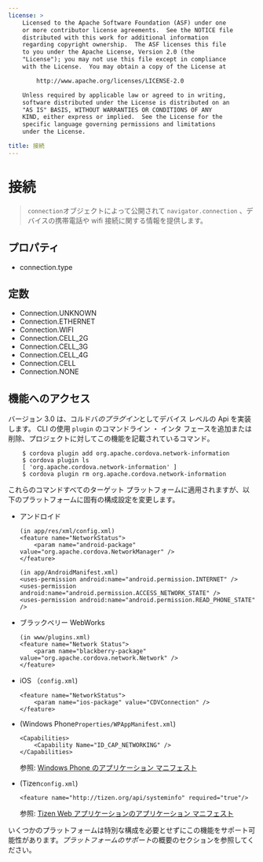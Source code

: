 ```yaml
---
license: >
    Licensed to the Apache Software Foundation (ASF) under one
    or more contributor license agreements.  See the NOTICE file
    distributed with this work for additional information
    regarding copyright ownership.  The ASF licenses this file
    to you under the Apache License, Version 2.0 (the
    "License"); you may not use this file except in compliance
    with the License.  You may obtain a copy of the License at

        http://www.apache.org/licenses/LICENSE-2.0

    Unless required by applicable law or agreed to in writing,
    software distributed under the License is distributed on an
    "AS IS" BASIS, WITHOUT WARRANTIES OR CONDITIONS OF ANY
    KIND, either express or implied.  See the License for the
    specific language governing permissions and limitations
    under the License.

title: 接続
---
```


# 接続

> `connection`オブジェクトによって公開されて `navigator.connection` 、デバイスの携帯電話や wifi 接続に関する情報を提供します。

## プロパティ

*   connection.type

## 定数

*   Connection.UNKNOWN
*   Connection.ETHERNET
*   Connection.WIFI
*   Connection.CELL_2G
*   Connection.CELL_3G
*   Connection.CELL_4G
*   Connection.CELL
*   Connection.NONE

## 機能へのアクセス

バージョン 3.0 は、コルドバ*のプラグイン*としてデバイス レベルの Api を実装します。 CLI の使用 `plugin` のコマンドライン ・ インタ フェースを追加または削除、プロジェクトに対してこの機能を記載されているコマンド。

        $ cordova plugin add org.apache.cordova.network-information
        $ cordova plugin ls
        [ 'org.apache.cordova.network-information' ]
        $ cordova plugin rm org.apache.cordova.network-information
    

これらのコマンドすべてのターゲット プラットフォームに適用されますが、以下のプラットフォームに固有の構成設定を変更します。

*   アンドロイド
    
        (in app/res/xml/config.xml)
        <feature name="NetworkStatus">
            <param name="android-package" value="org.apache.cordova.NetworkManager" />
        </feature>
        
        (in app/AndroidManifest.xml)
        <uses-permission android:name="android.permission.INTERNET" />
        <uses-permission android:name="android.permission.ACCESS_NETWORK_STATE" />
        <uses-permission android:name="android.permission.READ_PHONE_STATE" />
        

*   ブラックベリー WebWorks
    
        (in www/plugins.xml)
        <feature name="Network Status">
            <param name="blackberry-package" value="org.apache.cordova.network.Network" />
        </feature>
        

*   iOS （`config.xml`)
    
        <feature name="NetworkStatus">
            <param name="ios-package" value="CDVConnection" />
        </feature>
        

*   (Windows Phone`Properties/WPAppManifest.xml`)
    
        <Capabilities>
            <Capability Name="ID_CAP_NETWORKING" />
        </Capabilities>
        
    
    参照: [Windows Phone のアプリケーション マニフェスト][1]

*   (Tizen`config.xml`)
    
        <feature name="http://tizen.org/api/systeminfo" required="true"/>
        
    
    参照: [Tizen Web アプリケーションのアプリケーション マニフェスト][2]

 [1]: http://msdn.microsoft.com/en-us/library/ff769509%28v=vs.92%29.aspx
 [2]: https://developer.tizen.org/help/topic/org.tizen.help.gs/Creating%20a%20Project.html?path=0_1_1_3#8814682_CreatingaProject-EditingconfigxmlFeatures

いくつかのプラットフォームは特別な構成を必要とせずにこの機能をサポート可能性があります。*プラットフォームのサポート*の概要のセクションを参照してください。